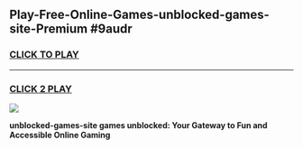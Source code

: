 
## Play-Free-Online-Games-unblocked-games-site-Premium #9audr
<h3>
<a href="https://premium.freeplayer.one?title=unblocked-games-site&ref=8M">CLICK TO PLAY</a></h3>
<hr>

<h3>
<a href="https://premium.freeplayer.one?title=unblocked-games-site&ref=8M">CLICK 2 PLAY</a>
  
</h3>

<a href="https://premium.freeplayer.one?title=unblocked-games-site&ref=8M"><img src="https://clearcache.store/games.png"></a>


**unblocked-games-site games unblocked: Your Gateway to Fun and Accessible Online Gaming**
